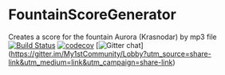 # FountainScoreGenerator
Creates a score for the fountain Aurora  (Krasnodar) by mp3 file
[![Build Status](https://travis-ci.com/ZhdanoffAlexey/FountainScoreGenerator.svg?branch=master)](https://travis-ci.com/ZhdanoffAlexey/FountainScoreGenerator)
[![codecov](https://codecov.io/gh/ZhdanoffAlexey/FountainScoreGenerator/branch/master/graph/badge.svg)](https://codecov.io/gh/ZhdanoffAlexey/FountainScoreGenerator)
[![Gitter chat](https://img.shields.io/badge/gitter-join%20chat%20%E2%86%92-brightgreen.svg)]
(https://gitter.im/My1stCommunity/Lobby?utm_source=share-link&utm_medium=link&utm_campaign=share-link)
